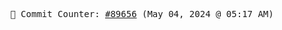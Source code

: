 <p align="center">
    <samp>
        📮 Commit Counter: <a href="https://github.com/Javascript-void0/Javascript-void0/commits/main">#89656</a> (May 04, 2024 @ 05:17 AM)
    </samp>
</p>
